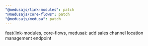 ```yaml
---
"@medusajs/link-modules": patch
"@medusajs/core-flows": patch
"@medusajs/medusa": patch
---
```


feat(link-modules, core-flows, medusa): add sales channel location management endpoint
